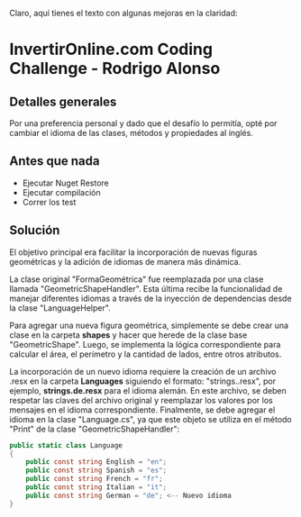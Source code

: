 Claro, aquí tienes el texto con algunas mejoras en la claridad:

# InvertirOnline.com Coding Challenge - Rodrigo Alonso

## Detalles generales

Por una preferencia personal y dado que el desafío lo permitía, opté por cambiar el idioma de las clases, métodos y propiedades al inglés.

## Antes que nada

- Ejecutar Nuget Restore
- Ejecutar compilación
- Correr los test

## Solución

El objetivo principal era facilitar la incorporación de nuevas figuras geométricas y la adición de idiomas de manera más dinámica.

La clase original "FormaGeométrica" fue reemplazada por una clase llamada "GeometricShapeHandler". Esta última recibe la funcionalidad de manejar diferentes idiomas a través de la inyección de dependencias desde la clase "LanguageHelper".

Para agregar una nueva figura geométrica, simplemente se debe crear una clase en la carpeta **shapes** y hacer que herede de la clase base "GeometricShape". Luego, se implementa la lógica correspondiente para calcular el área, el perímetro y la cantidad de lados, entre otros atributos.

La incorporación de un nuevo idioma requiere la creación de un archivo .resx en la carpeta **Languages** siguiendo el formato: "strings.<idiomaDeseado>.resx", por ejemplo, **strings.de.resx** para el idioma alemán. En este archivo, se deben respetar las claves del archivo original y reemplazar los valores por los mensajes en el idioma correspondiente. Finalmente, se debe agregar el idioma en la clase "Language.cs", ya que este objeto se utiliza en el método "Print" de la clase "GeometricShapeHandler":

```csharp
public static class Language
{
    public const string English = "en";
    public const string Spanish = "es";
    public const string French = "fr";
    public const string Italian = "it";
    public const string German = "de"; <-- Nuevo idioma
}
```
